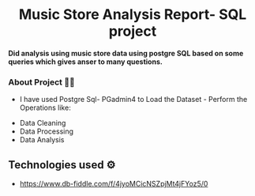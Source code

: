<h1 align="center">Music Store Analysis Report- SQL project</h1>

**Did analysis using music store data using postgre SQL based on some queries which gives anser to many questions.** 


### About Project 👨‍💻

- I have used Postgre Sql- PGadmin4 to Load the Dataset - Perform the Operations like: 
* Data Cleaning
* Data Processing
* Data Analysis

  
## Technologies used ⚙️

* https://www.db-fiddle.com/f/4jyoMCicNSZpjMt4jFYoz5/0


